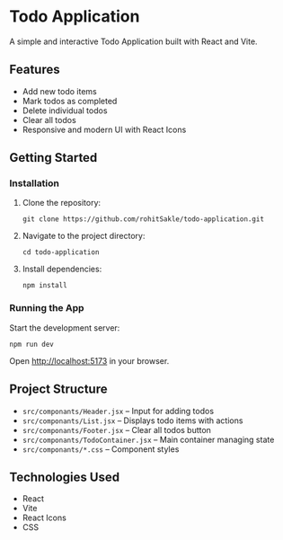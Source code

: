 # Todo Application

A simple and interactive Todo Application built with React and Vite.

## Features

- Add new todo items
- Mark todos as completed
- Delete individual todos
- Clear all todos
- Responsive and modern UI with React Icons

## Getting Started

### Installation

1. Clone the repository:
   ```
   git clone https://github.com/rohitSakle/todo-application.git
   ```
2. Navigate to the project directory:
   ```
   cd todo-application
   ```
3. Install dependencies:
   ```
   npm install
   ```

### Running the App

Start the development server:

```
npm run dev
```

Open [http://localhost:5173](http://localhost:5173) in your browser.

## Project Structure

- `src/componants/Header.jsx` – Input for adding todos
- `src/componants/List.jsx` – Displays todo items with actions
- `src/componants/Footer.jsx` – Clear all todos button
- `src/componants/TodoContainer.jsx` – Main container managing state
- `src/componants/*.css` – Component styles

## Technologies Used

- React
- Vite
- React Icons
- CSS
